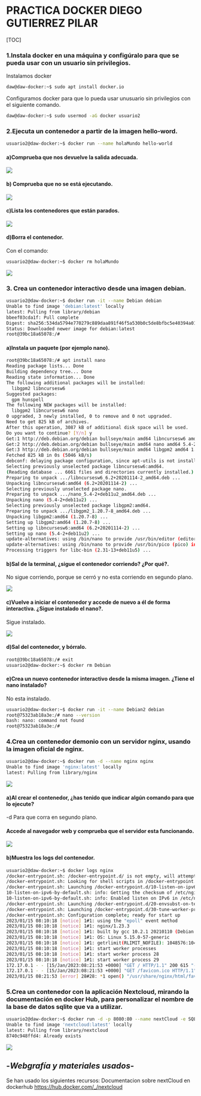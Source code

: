 # PRACTICA  DOCKER DIEGO GUTIERREZ PILAR

[TOC]

### 1.Instala docker en una máquina y configúralo para que se pueda usar con un usuario sin privilegios.

Instalamos docker

```bash
daw@daw-docker:~$ sudo apt install docker.io
```

Configuramos docker para que lo pueda usar unusuario sin privilegios  con el siguiente comando.

```bash
daw@daw-docker:~$ sudo usermod -aG docker usuario2
```

### 2.Ejecuta un contenedor a partir de la imagen hello-word.

```bash
usuario2@daw-docker:~$ docker run --name holaMundo hello-world
```

#### a)Comprueba que nos devuelve la salida adecuada.

![](/imagenes/Captura1.png)

#### b) Comprueba que no se está ejecutando. 

![](/imagenes/Captura3.png)

#### c)Lista los contenedores que están parados.

![](/imagenes/Captura2.png)

####  d)Borra el contenedor.

Con el comando:

```bash
usuario2@daw-docker:~$ docker rm holaMundo 
```

![](/imagenes/Captura4.png)

### 3. Crea un contenedor interactivo desde una imagen debian. 

```bash
usuario2@daw-docker:~$ docker run -it --name Debian debian
Unable to find image 'debian:latest' locally
latest: Pulling from library/debian
bbeef03cda1f: Pull complete 
Digest: sha256:534da5794e770279c889daa891f46f5a530b0c5de8bfbc5e40394a0164d9fa87
Status: Downloaded newer image for debian:latest
root@39bc18a65078:/#
```

#### a)Instala un paquete (por ejemplo nano). 

```bash
root@39bc18a65078:/# apt install nano
Reading package lists... Done
Building dependency tree... Done
Reading state information... Done
The following additional packages will be installed:
  libgpm2 libncursesw6
Suggested packages:
  gpm hunspell
The following NEW packages will be installed:
  libgpm2 libncursesw6 nano
0 upgraded, 3 newly installed, 0 to remove and 0 not upgraded.
Need to get 825 kB of archives.
After this operation, 3087 kB of additional disk space will be used.
Do you want to continue? [Y/n] y
Get:1 http://deb.debian.org/debian bullseye/main amd64 libncursesw6 amd64 6.2+20201114-2 [132 kB]
Get:2 http://deb.debian.org/debian bullseye/main amd64 nano amd64 5.4-2+deb11u2 [657 kB]
Get:3 http://deb.debian.org/debian bullseye/main amd64 libgpm2 amd64 1.20.7-8 [35.6 kB]
Fetched 825 kB in 0s (5046 kB/s)   
debconf: delaying package configuration, since apt-utils is not installed
Selecting previously unselected package libncursesw6:amd64.
(Reading database ... 6661 files and directories currently installed.)
Preparing to unpack .../libncursesw6_6.2+20201114-2_amd64.deb ...
Unpacking libncursesw6:amd64 (6.2+20201114-2) ...
Selecting previously unselected package nano.
Preparing to unpack .../nano_5.4-2+deb11u2_amd64.deb ...
Unpacking nano (5.4-2+deb11u2) ...
Selecting previously unselected package libgpm2:amd64.
Preparing to unpack .../libgpm2_1.20.7-8_amd64.deb ...
Unpacking libgpm2:amd64 (1.20.7-8) ...
Setting up libgpm2:amd64 (1.20.7-8) ...
Setting up libncursesw6:amd64 (6.2+20201114-2) ...
Setting up nano (5.4-2+deb11u2) ...
update-alternatives: using /bin/nano to provide /usr/bin/editor (editor) in auto mode
update-alternatives: using /bin/nano to provide /usr/bin/pico (pico) in auto mode
Processing triggers for libc-bin (2.31-13+deb11u5) ...
```

#### b)Sal de la terminal, ¿sigue el contenedor corriendo? ¿Por qué?. 

No sigue corriendo, porque se cerró y no esta corriendo en segundo plano.

![](/imagenes/Captura5.png)

#### c)Vuelve a iniciar el contenedor y accede de nuevo a él de forma interactiva. ¿Sigue instalado el nano?. 

Sigue instalado.

![](/imagenes/Captura6.png)

#### d)Sal del contenedor, y bórralo. 

```bash
root@39bc18a65078:/# exit
usuario2@daw-docker:~$ docker rm Debian
```

#### e)Crea un nuevo contenedor interactivo desde la misma imagen. ¿Tiene el nano instalado?

No esta instalado.

```bash
usuario2@daw-docker:~$ docker run -it --name Debian2 debian
root@75323ab18a3e:/# nano --version
bash: nano: command not found
root@75323ab18a3e:/# 
```

### 4.Crea un contenedor demonio con un servidor nginx, usando la imagen oficial de nginx. 

```bash
usuario2@daw-docker:~$ docker run -d --name nginx nginx
Unable to find image 'nginx:latest' locally
latest: Pulling from library/nginx
```

![](/imagenes/Captura7.png)

#### a)Al crear el contenedor, ¿has tenido que indicar algún comando para que lo ejecute? 

-d Para que corra en segundo plano.

#### Accede al navegador web y comprueba que el servidor esta funcionando. 

![](/imagenes/Captura8.png)

#### b)Muestra los logs del contenedor.

```bash
usuario2@daw-docker:~$ docker logs nginx
/docker-entrypoint.sh: /docker-entrypoint.d/ is not empty, will attempt to perform configuration
/docker-entrypoint.sh: Looking for shell scripts in /docker-entrypoint.d/
/docker-entrypoint.sh: Launching /docker-entrypoint.d/10-listen-on-ipv6-by-default.sh
10-listen-on-ipv6-by-default.sh: info: Getting the checksum of /etc/nginx/conf.d/default.conf
10-listen-on-ipv6-by-default.sh: info: Enabled listen on IPv6 in /etc/nginx/conf.d/default.conf
/docker-entrypoint.sh: Launching /docker-entrypoint.d/20-envsubst-on-templates.sh
/docker-entrypoint.sh: Launching /docker-entrypoint.d/30-tune-worker-processes.sh
/docker-entrypoint.sh: Configuration complete; ready for start up
2023/01/15 08:10:18 [notice] 1#1: using the "epoll" event method
2023/01/15 08:10:18 [notice] 1#1: nginx/1.23.3
2023/01/15 08:10:18 [notice] 1#1: built by gcc 10.2.1 20210110 (Debian 10.2.1-6) 
2023/01/15 08:10:18 [notice] 1#1: OS: Linux 5.15.0-57-generic
2023/01/15 08:10:18 [notice] 1#1: getrlimit(RLIMIT_NOFILE): 1048576:1048576
2023/01/15 08:10:18 [notice] 1#1: start worker processes
2023/01/15 08:10:18 [notice] 1#1: start worker process 28
2023/01/15 08:10:18 [notice] 1#1: start worker process 29
172.17.0.1 - - [15/Jan/2023:08:21:53 +0000] "GET / HTTP/1.1" 200 615 "-" "Mozilla/5.0 (X11; Ubuntu; Linux x86_64; rv:108.0) Gecko/20100101 Firefox/108.0" "-"
172.17.0.1 - - [15/Jan/2023:08:21:53 +0000] "GET /favicon.ico HTTP/1.1" 404 153 "http://172.17.0.2/" "Mozilla/5.0 (X11; Ubuntu; Linux x86_64; rv:108.0) Gecko/20100101 Firefox/108.0" "-"
2023/01/15 08:21:53 [error] 28#28: *1 open() "/usr/share/nginx/html/favicon.ico" failed (2: No such file or directory), client: 172.17.0.1, server: localhost, request: "GET /favicon.ico HTTP/1.1", host: "172.17.0.2", referrer: "http://172.17.0.2/"
```

### 5.Crea un contenedor con la aplicación Nextcloud, mirando la documentación en docker Hub, para personalizar el nombre de la base de datos sqlite que va a utilizar.



```bash
usuario2@daw-docker:~$ docker run -d -p 8080:80 --name nextCloud -e SQLITE_DATABASE=myBase nextcloud
Unable to find image 'nextcloud:latest' locally
latest: Pulling from library/nextcloud
8740c948ffd4: Already exists 
```

![](/imagenes/Captura9.png)

## -*Webgrafía y materiales usados-*

Se han usado los siguientes recursos:
Documentacion sobre nextCloud en dockerhub
https://hub.docker.com/_/nextcloud
